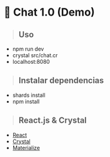 # :e-mail: Chat 1.0 (Demo)

> ## Uso

+ npm run dev
+ crystal src/chat.cr
+ localhost:8080

> ## Instalar dependencias

+ shards install
+ npm install

> ## React.js & Crystal

+ [React](https://facebook.github.io/react/)
+ [Crystal](https://crystal-lang.org/)
+ [Materialize](http://materializecss.com/)
